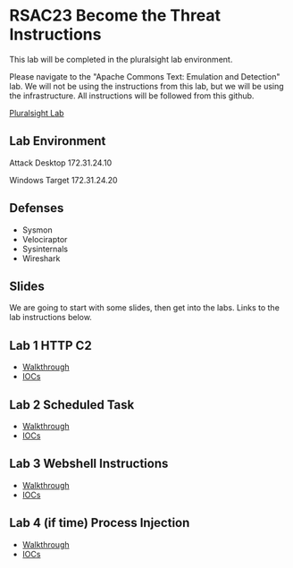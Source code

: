 # RSAC23 Become the Threat Instructions

This lab will be completed in the pluralsight lab environment.

Please navigate to the "Apache Commons Text: Emulation and Detection" lab.  We will not be using the instructions from this lab, but we will be using the infrastructure.  All instructions will be followed from this github.

[Pluralsight Lab](https://app.pluralsight.com/labs/detail/33831406-4fa3-4551-a696-fd608c103253/toc)

## Lab Environment

Attack Desktop 172.31.24.10

Windows Target 172.31.24.20

## Defenses
- Sysmon
- Velociraptor
- Sysinternals
- Wireshark


## Slides

We are going to start with some slides, then get into the labs. Links to the lab instructions below.

## Lab 1 HTTP C2
- [Walkthrough](../ironcat_attack/c2/ichttpc2/HTTPWorkshop.md)
- [IOCs](../ironcat_attack/c2/ichttpc2/HTTPc2_IOCs.md)

## Lab 2 Scheduled Task
- [Walkthrough](../ironcat_attack/)
- [IOCs](../ironcat_attack/persistence/scheduled_tasks/schtasks_IOCs.md)

## Lab 3 Webshell Instructions

- [Walkthrough](../ironcat_attack/webshell/webshell.md)
- [IOCs](../ironcat_attack/webshell/webshell_iocs.md)


## Lab 4 (if time) Process Injection

- [Walkthrough](../ironcat_attack/process_execution/proc_exec_workshop.md)
- [IOCs](../ironcat_attack/process_execution/proc_exec_IOCs.md)

